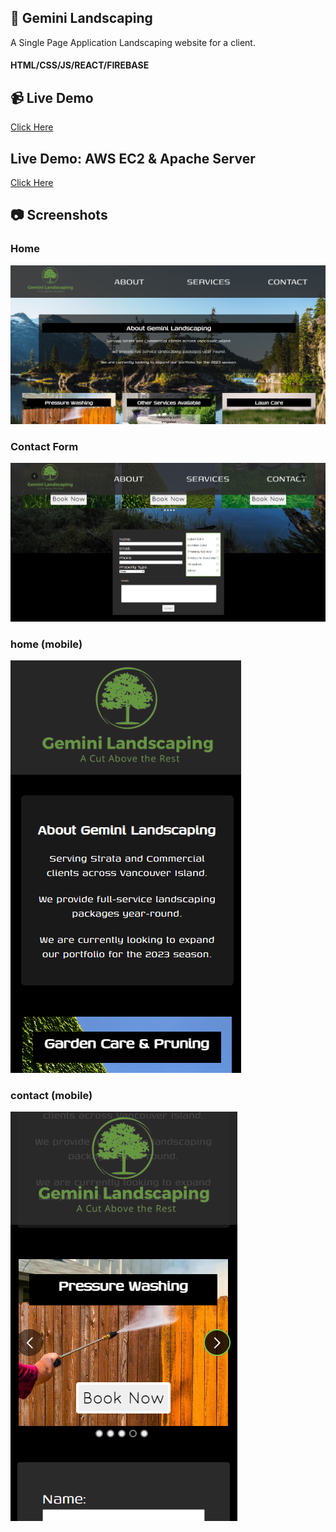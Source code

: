 ## :deciduous_tree: Gemini Landscaping

A Single Page Application Landscaping website for a client.

#### HTML/CSS/JS/REACT/FIREBASE

## :video_camera: Live Demo

<a href="https://gemini-landscaping.web.app/">Click Here</a>

## Live Demo: AWS EC2 & Apache Server
<a href="44.227.38.52">Click Here</a>

## :camera: Screenshots

### Home

![home](https://github.com/T-Pirozzini/Gemini-Landscaping/blob/main/src/images/home.png?raw=true)

### Contact Form

![contact](https://github.com/T-Pirozzini/Gemini-Landscaping/blob/main/src/images/contact.png?raw=true)

### home (mobile)

![mobile-dashboard](https://github.com/T-Pirozzini/Gemini-Landscaping/blob/main/src/images/mobile-home.png?raw=true)

### contact (mobile)

![mobile-divisions](https://github.com/T-Pirozzini/Gemini-Landscaping/blob/main/src/images/mobile-service.png?raw=true)

